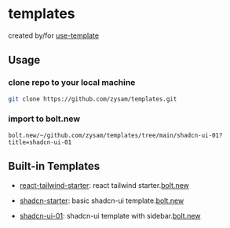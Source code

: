 # templates

created by/for [use-template](https://github.com/zysam/use-template)

## Usage

### clone repo to your local machine

```bash
git clone https://github.com/zysam/templates.git
```

### import to bolt.new

```
bolt.new/~/github.com/zysam/templates/tree/main/shadcn-ui-01?title=shadcn-ui-01
```

## Built-in Templates

- [react-tailwind-starter](./react-tailwind-starter): react tailwind starter.[bolt.new](https://bolt.new/~/github.com/zysam/templates/tree/main/react-tailwind-starter?title=react-tailwind-starter)

- [shadcn-starter](./shadcn-starter): basic shadcn-ui template.[bolt.new](https://bolt.new/~/github.com/zysam/templates/tree/main/shadcn-starter?title=shadcn-starter)

- [shadcn-ui-01](./shadcn-ui-01): shadcn-ui template with sidebar.[bolt.new](https://bolt.new/~/github.com/zysam/templates/tree/main/shadcn-ui-01?title=shadcn-ui-01)
